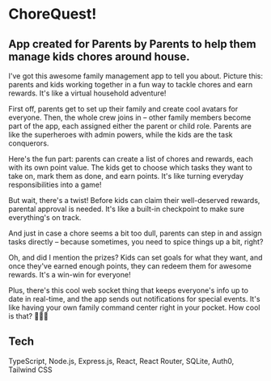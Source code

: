 # ChoreQuest!

## App created for Parents by Parents to help them manage kids chores around house.


I've got this awesome family management app to tell you about. Picture this: parents and kids working together in a fun way to tackle chores and earn rewards. It's like a virtual household adventure!

First off, parents get to set up their family and create cool avatars for everyone. Then, the whole crew joins in – other family members become part of the app, each assigned either the parent or child role. Parents are like the superheroes with admin powers, while the kids are the task conquerors.

Here's the fun part: parents can create a list of chores and rewards, each with its own point value. The kids get to choose which tasks they want to take on, mark them as done, and earn points. It's like turning everyday responsibilities into a game!

But wait, there's a twist! Before kids can claim their well-deserved rewards, parental approval is needed. It's like a built-in checkpoint to make sure everything's on track.

And just in case a chore seems a bit too dull, parents can step in and assign tasks directly – because sometimes, you need to spice things up a bit, right?

Oh, and did I mention the prizes? Kids can set goals for what they want, and once they've earned enough points, they can redeem them for awesome rewards. It's a win-win for everyone!

Plus, there's this cool web socket thing that keeps everyone's info up to date in real-time, and the app sends out notifications for special events. It's like having your own family command center right in your pocket. How cool is that? 🚀🏡💡

## Tech

TypeScript, Node.js, Express.js, React, React Router, SQLite, Auth0, Tailwind CSS
